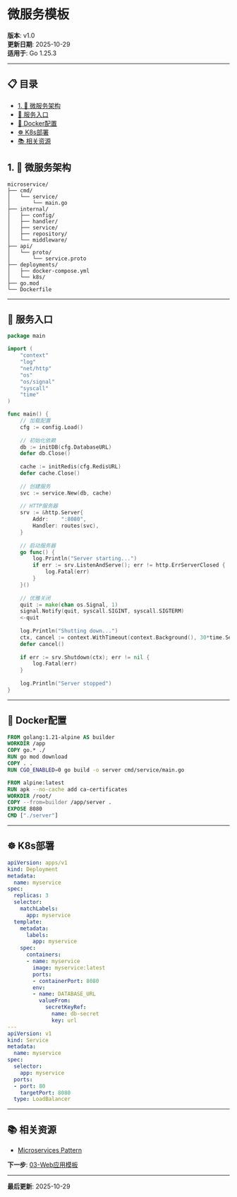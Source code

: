 ﻿# 微服务模板

**版本**: v1.0  
**更新日期**: 2025-10-29  
**适用于**: Go 1.25.3

---

## 📋 目录


- [1. 📖 微服务架构](#1.-微服务架构)
- [🎯 服务入口](#服务入口)
- [🐳 Docker配置](#docker配置)
- [☸️ K8s部署](#k8s部署)
- [📚 相关资源](#相关资源)

## 1. 📖 微服务架构

```
microservice/
├── cmd/
│   └── service/
│       └── main.go
├── internal/
│   ├── config/
│   ├── handler/
│   ├── service/
│   ├── repository/
│   └── middleware/
├── api/
│   └── proto/
│       └── service.proto
├── deployments/
│   ├── docker-compose.yml
│   └── k8s/
├── go.mod
└── Dockerfile
```

---

## 🎯 服务入口

```go
package main

import (
    "context"
    "log"
    "net/http"
    "os"
    "os/signal"
    "syscall"
    "time"
)

func main() {
    // 加载配置
    cfg := config.Load()
    
    // 初始化依赖
    db := initDB(cfg.DatabaseURL)
    defer db.Close()
    
    cache := initRedis(cfg.RedisURL)
    defer cache.Close()
    
    // 创建服务
    svc := service.New(db, cache)
    
    // HTTP服务器
    srv := &http.Server{
        Addr:    ":8080",
        Handler: routes(svc),
    }
    
    // 启动服务器
    go func() {
        log.Println("Server starting...")
        if err := srv.ListenAndServe(); err != http.ErrServerClosed {
            log.Fatal(err)
        }
    }()
    
    // 优雅关闭
    quit := make(chan os.Signal, 1)
    signal.Notify(quit, syscall.SIGINT, syscall.SIGTERM)
    <-quit
    
    log.Println("Shutting down...")
    ctx, cancel := context.WithTimeout(context.Background(), 30*time.Second)
    defer cancel()
    
    if err := srv.Shutdown(ctx); err != nil {
        log.Fatal(err)
    }
    
    log.Println("Server stopped")
}
```

---

## 🐳 Docker配置

```dockerfile
FROM golang:1.21-alpine AS builder
WORKDIR /app
COPY go.* ./
RUN go mod download
COPY . .
RUN CGO_ENABLED=0 go build -o server cmd/service/main.go

FROM alpine:latest
RUN apk --no-cache add ca-certificates
WORKDIR /root/
COPY --from=builder /app/server .
EXPOSE 8080
CMD ["./server"]
```

---

## ☸️ K8s部署

```yaml
apiVersion: apps/v1
kind: Deployment
metadata:
  name: myservice
spec:
  replicas: 3
  selector:
    matchLabels:
      app: myservice
  template:
    metadata:
      labels:
        app: myservice
    spec:
      containers:
      - name: myservice
        image: myservice:latest
        ports:
        - containerPort: 8080
        env:
        - name: DATABASE_URL
          valueFrom:
            secretKeyRef:
              name: db-secret
              key: url
---
apiVersion: v1
kind: Service
metadata:
  name: myservice
spec:
  selector:
    app: myservice
  ports:
  - port: 80
    targetPort: 8080
  type: LoadBalancer
```

---

## 📚 相关资源

- [Microservices Pattern](https://microservices.io/)

**下一步**: [03-Web应用模板](./03-Web应用模板.md)

---

**最后更新**: 2025-10-29

